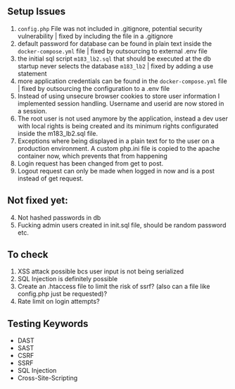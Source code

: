 ## Setup Issues

1. `config.php` File was not included in .gitignore, potential security vulnerability | fixed by including the file in a .gitignore
2. default password for database can be found in plain text inside the `docker-compose.yml` file | fixed by outsourcing to external .env file
3. the initial sql script `m183_lb2.sql` that should be executed at the db startup never selects the database `m183_lb2` | fixed by adding a use statement
4. more application credentials can be found in the `docker-compose.yml` file | fixed by outsourcing the configuration to a .env file
5. Instead of using unsecure browser cookies to store user information I implemented session handling. Username and userid are now stored in a session.
6. The root user is not used anymore by the application, instead a dev user with local rights is being created and its minimum rights configurated inside the m183_lb2.sql file.
7. Exceptions where being displayed in a plain text for to the user on a production environment. A custom php.ini file is copied to the apache container now, which prevents that from happening
8. Login request has been changed from get to post.
9. Logout request can only be made when logged in now and is a post instead of get request.

## Not fixed yet:
4. Not hashed passwords in db
5. Fucking admin users created in init.sql file, should be random password etc. 

## To check
1. XSS attack possible bcs user input is not being serialized
2. SQL Injection is definitely possible
3. Create an .htaccess file to limit the risk of ssrf? (also can a file like config.php just be requested)?
4. Rate limit on login attempts?

## Testing Keywords
- DAST
- SAST
- CSRF
- SSRF
- SQL Injection
- Cross-Site-Scripting